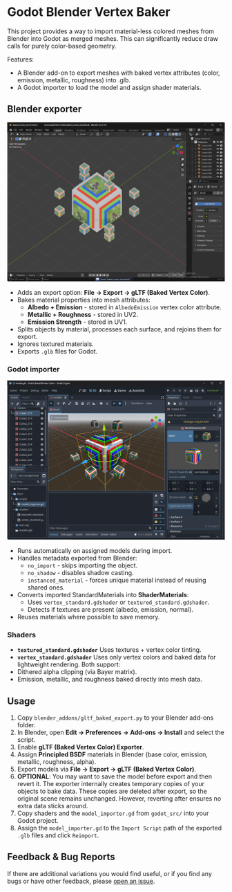 # Godot Blender Vertex Baker

This project provides a way to import material-less colored meshes from Blender into Godot as merged meshes. This can significantly reduce draw calls for purely color-based geometry.

Features:

* A Blender add-on to export meshes with baked vertex attributes (color, emission, metallic, roughness) into .glb.
* A Godot importer to load the model and assign shader materials.

## Blender exporter

![](images/blender.png)

* Adds an export option: **File -> Export -> gLTF (Baked Vertex Color)**.
* Bakes material properties into mesh attributes:
  * **Albedo + Emission** - stored in `AlbedoEmission` vertex color attribute.
  * **Metallic + Roughness** - stored in UV2.
  * **Emission Strength** - stored in UV1.
* Splits objects by material, processes each surface, and rejoins them for export.
* Ignores textured materials.
* Exports `.glb` files for Godot.

### Godot importer

![](images/godot.png)

* Runs automatically on assigned models during import.
* Handles metadata exported from Blender:
  * `no_import` - skips importing the object.
  * `no_shadow` - disables shadow casting.
  * `instanced_material` - forces unique material instead of reusing shared ones.
* Converts imported StandardMaterials into **ShaderMaterials**:
  * Uses `vertex_standard.gdshader` or `textured_standard.gdshader`.
  * Detects if textures are present (albedo, emission, normal).
* Reuses materials where possible to save memory.

### Shaders

* **`textured_standard.gdshader`**
  Uses textures + vertex color tinting.
* **`vertex_standard.gdshader`**
  Uses only vertex colors and baked data for lightweight rendering.
Both support:
* Dithered alpha clipping (via Bayer matrix).
* Emission, metallic, and roughness baked directly into mesh data.

## Usage

1. Copy `blender_addons/gltf_baked_export.py` to your Blender add-ons folder.
2. In Blender, open **Edit -> Preferences -> Add-ons -> Install** and select the script.
3. Enable **gLTF (Baked Vertex Color) Exporter**.
4. Assign **Principled BSDF** materials in Blender (base color, emission, metallic, roughness, alpha).
5. Export models via **File -> Export -> gLTF (Baked Vertex Color)**.
6. **OPTIONAL**: You may want to save the model before export and then revert it. The exporter internally creates temporary copies of your objects to bake data. These copies are deleted after export, so the original scene remains unchanged. However, reverting after ensures no extra data sticks around.
7. Copy shaders and the `model_importer.gd` from `godot_src/` into your Godot project.
8. Assign the `model_importer.gd` to the `Import Script` path of the exported `.glb` files and click `Reimport`.

## Feedback & Bug Reports

If there are additional variations you would find useful, or if you find any bugs or have other feedback, please [open an issue](https://github.com/Donitzo/godot-blender-vertex-baker/issues).